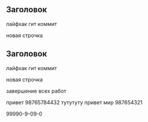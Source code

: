 ## Заголовок

лайфхак гит коммит

новая строчка


## Заголовок

лайфхак гит коммит

новая строчка

завершение всех работ 

привет 98765784432 
тутутуту
привет мир 987654321


99990-9-09-0